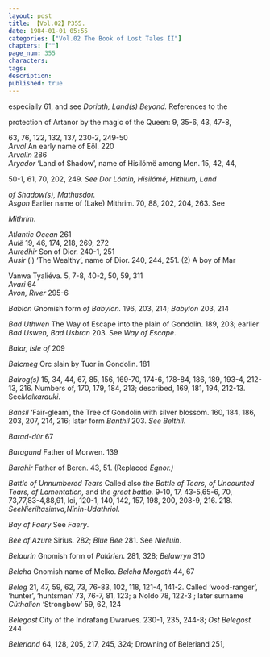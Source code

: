 ```yaml
---
layout: post
title: 【Vol.02】P355.
date: 1984-01-01 05:55
categories: ["Vol.02 The Book of Lost Tales II"]
chapters: [""]
page_num: 355
characters: 
tags: 
description: 
published: true
---
```


<p style="text-indent: 0;">
especially 61, and see <I>Doriath, Land(s) Beyond.</I> References to the
</p>

protection of Artanor by the magic of the Queen: 9, 35-6, 43, 47-8,

63, 76, 122, 132, 137, 230-2, 249-50<BR><I>Arval</I>    An early name of Eöl. 220<BR><I>Arvalin</I>    286<BR><I>Aryador</I>    ‘Land of Shadow’, name of Hisilómë among Men. 15, 42, 44,

50-1, 61, 70, 202, 249. <I>See Dor Lómin, Hisilómë, Hithlum, Land</I>

<I>of Shadow(s), Mathusdor.<BR>Asgon</I>     Earlier name of (Lake) Mithrim. 70, 88, 202, 204, 263. See

<I>Mithrim</I>.

<I>Atlantic Ocean</I>     261<BR><I>Aulë</I>   19, 46, 174, 218, 269, 272<BR><I>Auredhir</I>    Son of Dior. 240-1, 251<BR><I>Ausir</I>    (i) ‘The Wealthy’, name of Dior. 240, 244, 251. (2) A boy of Mar

Vanwa Tyaliéva. 5, 7-8, 40-2, 50, 59, 311<BR><I>Avari</I>    64<BR><I>Avon, River</I>    295-6

<I>Bablon</I>     Gnomish form <I>of Babylon.</I> 196, 203, 214; <I>Babylon</I> 203, 214

<I>Bad Uthwen</I> The Way of Escape into the plain of Gondolin. 189, 203; earlier <I>Bad Uswen, Bad Usbran</I> 203. See <I>Way of Escape</I>.

<I>Balar, Isle of</I>    209

<I>Balcmeg</I>    Orc slain by Tuor in Gondolin. 181

<I>Balrog(s)</I>     15, 34, 44, 67, 85, 156, 169-70, 174-6, 178-84, 186, 189, 193-4, 212-13, 216. Numbers of, 170, 179, 184, 213; described, 169, 181, 194, 212-13. See<I>Malkarauki</I>.

<I>Bansil</I>    ‘Fair-gleam’, the Tree of Gondolin with silver blossom. 160, 184, 186, 203, 207, 214, 216; later form <I>Banthil</I> 203. <I>See Belthil</I>.

<I>Barad-dûr</I>   67

<I>Baragund</I>    Father of Morwen. 139

<I>Barahir</I>    Father of Beren. 43, 51. (Replaced <I>Egnor.)</I>

<I>Battle  of Unnumbered Tears</I> Called also <I>the Battle of Tears, of Uncounted Tears, of Lamentation,</I> and <I>the great battle.</I> 9-10, 17, 43-5,65-6, 70, 73,77,83-4,88,91, loi, 120-1, 140, 142, 157, 198, 200, 208-9, 216. 218. <I>SeeNieríltasimva,Nínin-Udathriol</I>.

<I>Bay of Faery</I>     See <I>Faery</I>.

<I>Bee of Azure</I>     Sirius. 282; <I>Blue Bee</I> 281. See <I>Nielluin</I>.

<I>Belaurin</I>     Gnomish form of <I>Palúrien.</I> 281, 328; <I>Belawryn</I> 310

<I>Belcha</I>     Gnomish name of Melko. <I>Belcha Morgoth</I> 44, 67

<I>Beleg</I>    21, 47, 59, 62, 73, 76-83, 102, 118, 121-4, 141-2. Called ‘wood-ranger’, ‘hunter’, ‘huntsman’ 73, 76-7, 81, 123; a Noldo 78, 122-3 ; later surname <I>Cúthalion</I> ‘Strongbow’ 59, 62, 124

<I>Belegost</I>     City of the Indrafang Dwarves. 230-1, 235, 244-8; <I>Ost Belegost</I> 244

<I>Beleriand</I>    64, 128, 205, 217, 245, 324; Drowning of Beleriand 251,

